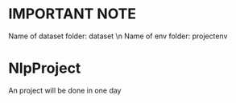 # IMPORTANT NOTE
Name of dataset folder: dataset \n
Name of env folder: projectenv

# NlpProject
An project will be done in one day
